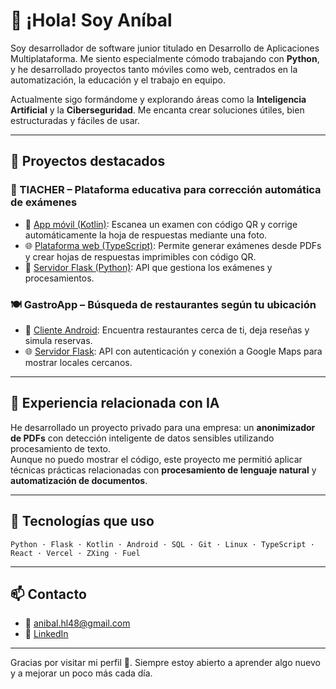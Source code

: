 # 👋 ¡Hola! Soy Aníbal

Soy desarrollador de software junior titulado en Desarrollo de Aplicaciones Multiplataforma. Me siento especialmente cómodo trabajando con **Python**, y he desarrollado proyectos tanto móviles como web, centrados en la automatización, la educación y el trabajo en equipo.

Actualmente sigo formándome y explorando áreas como la **Inteligencia Artificial** y la **Ciberseguridad**. Me encanta crear soluciones útiles, bien estructuradas y fáciles de usar.

---

## 🚀 Proyectos destacados

### 📝 TIACHER – Plataforma educativa para corrección automática de exámenes

- 📱 [App móvil (Kotlin)](https://github.com/Anibal98-GH/TIACHERApp): Escanea un examen con código QR y corrige automáticamente la hoja de respuestas mediante una foto.
- 🌐 [Plataforma web (TypeScript)](https://github.com/Anibal98-GH/TIACHERWebV0): Permite generar exámenes desde PDFs y crear hojas de respuestas imprimibles con código QR.
- 🧠 [Servidor Flask (Python)](https://github.com/Anibal98-GH/TIACHERServer): API que gestiona los exámenes y procesamientos.

### 🍽️ GastroApp – Búsqueda de restaurantes según tu ubicación

- 📱 [Cliente Android](https://github.com/Anibal98-GH/gastroAppCliente): Encuentra restaurantes cerca de ti, deja reseñas y simula reservas.
- 🌐 [Servidor Flask](https://github.com/Anibal98-GH/gastroAppServidor): API con autenticación y conexión a Google Maps para mostrar locales cercanos.

---

## 💼 Experiencia relacionada con IA

He desarrollado un proyecto privado para una empresa: un **anonimizador de PDFs** con detección inteligente de datos sensibles utilizando procesamiento de texto.  
Aunque no puedo mostrar el código, este proyecto me permitió aplicar técnicas prácticas relacionadas con **procesamiento de lenguaje natural** y **automatización de documentos**.

---

## 🧰 Tecnologías que uso

```text
Python · Flask · Kotlin · Android · SQL · Git · Linux · TypeScript · React · Vercel · ZXing · Fuel
```

---

## 📫 Contacto

- 📧 anibal.hl48@gmail.com 
- 💼 [LinkedIn](https://www.linkedin.com/in/an%C3%ADbal-herr%C3%A1n-l%C3%B3pez-019ba8321/)

---

Gracias por visitar mi perfil 👀. Siempre estoy abierto a aprender algo nuevo y a mejorar un poco más cada día.
